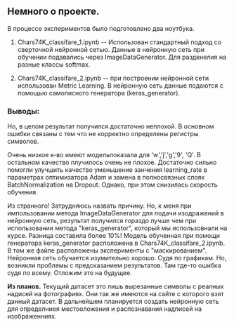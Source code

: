 ## Немного о проекте.

В процессе экспериментов было подготовлено два ноутбука. 

1. Chars74K_classifare_1.ipynb -- Использован стандартный подход со сверточной нейронной сетью. 
   Данные в нейронную сеть при обучении подавались через ImageDataGenerator. 
   Для разденелия на разные классы softmax.

2. Chars74K_classifare_2.ipynb -- при построении нейронной сети использован Metric Learning.
   В нейронную сеть данные подаются с помощью самописного генератора (keras_generator).
   
### Выводы: 

Но, в целом результат получился достаточно неплохой. В основном ошибки связаны с тем что не корректно определены 
регистры символов. 

Очень низкое к-во имеют модельпоказала для 'w','j','g','9', 'Q'. В остальном качество плучилось очень не плохое. 
Достаточно сильно помогли улучшить качество уменьшение занчения learning_rate в параметрах оптимизатора Adam и замена в полносвязных слоях BatchNormalization на Dropout. Однако, при этом снизилась скорость обучения.

Из странного! Затрудняюсь назвать причину. Но, к меня при импользовании метода ImageDataGenerator для подачи изодражений в нейронную сеть, результат получился гораздо лучше чем при использовании метода "keras_generator", который мы использовнали на курсе. Разница составила более 10%!
Модель обученная при помощи генератора keras_generator расположена в Chars74K_classifare_2.ipynb. 
В том же файле расположены эксперименты с "маскированием". Нейронная сеть обучается изумительно хорошо. Судя по графикам. Но, возникли проблемы с предсказанием результатов. Там где-то ошибка судя по всему. Отложим это на будущее. 

**Из планов.** Текущий датасет это лишь вырезанные символы с реалных надисей на фотографиях. Они так же имеются на сайте с которого взят данный датасет. В дальнейшем планируется создать нейронную сеть для определниея местооложения и распознавания надписей на изображенниях.
